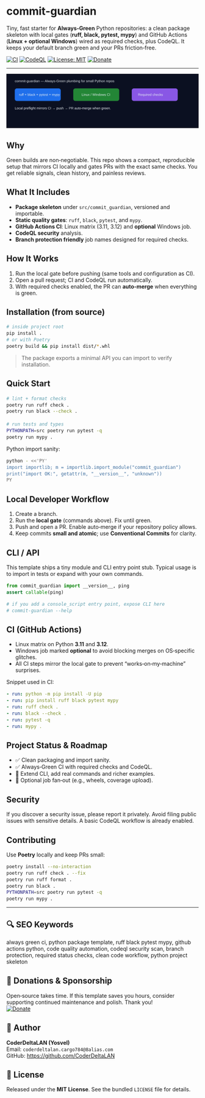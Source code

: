 # commit-guardian

Tiny, fast starter for **Always‑Green** Python repositories: a clean package skeleton with
local gates (**ruff, black, pytest, mypy**) and GitHub Actions (**Linux + optional Windows**) wired
as required checks, plus CodeQL. It keeps your default branch green and your PRs friction‑free.

[![CI](https://github.com/CoderDeltaLAN/commit-guardian/actions/workflows/ci.yml/badge.svg?branch=main)](https://github.com/CoderDeltaLAN/commit-guardian/actions/workflows/ci.yml)
[![CodeQL](https://github.com/CoderDeltaLAN/commit-guardian/actions/workflows/codeql.yml/badge.svg?branch=main)](https://github.com/CoderDeltaLAN/commit-guardian/actions/workflows/codeql.yml)
[![License: MIT](https://img.shields.io/badge/License-MIT-blue.svg)](LICENSE)
[![Donate](https://img.shields.io/badge/Donate-PayPal-0070ba?logo=paypal&logoColor=white)](https://www.paypal.com/donate/?hosted_button_id=YVENCBNCZWVPW)

---

![Overview diagram](docs/overview.svg)

## Why

Green builds are non‑negotiable. This repo shows a compact, reproducible setup that
mirrors CI locally and gates PRs with the exact same checks. You get reliable signals,
clean history, and painless reviews.

## What It Includes

- **Package skeleton** under `src/commit_guardian`, versioned and importable.
- **Static quality gates**: `ruff`, `black`, `pytest`, and `mypy`.
- **GitHub Actions CI**: Linux matrix (3.11, 3.12) and **optional** Windows job.
- **CodeQL security** analysis.
- **Branch protection friendly** job names designed for required checks.

## How It Works

1. Run the local gate before pushing (same tools and configuration as CI).
2. Open a pull request; CI and CodeQL run automatically.
3. With required checks enabled, the PR can **auto‑merge** when everything is green.

## Installation (from source)

```bash
# inside project root
pip install .
# or with Poetry
poetry build && pip install dist/*.whl
```

> The package exports a minimal API you can import to verify installation.

## Quick Start

```bash
# lint + format checks
poetry run ruff check .
poetry run black --check .

# run tests and types
PYTHONPATH=src poetry run pytest -q
poetry run mypy .
```

Python import sanity:

```bash
python - <<'PY'
import importlib; m = importlib.import_module("commit_guardian")
print("import OK:", getattr(m, "__version__", "unknown"))
PY
```

## Local Developer Workflow

1. Create a branch.
2. Run the **local gate** (commands above). Fix until green.
3. Push and open a PR. Enable auto‑merge if your repository policy allows.
4. Keep commits **small and atomic**; use **Conventional Commits** for clarity.

## CLI / API

This template ships a tiny module and CLI entry point stub. Typical usage is
to import in tests or expand with your own commands.

```python
from commit_guardian import __version__, ping
assert callable(ping)
```

```bash
# if you add a console_script entry point, expose CLI here
# commit-guardian --help
```

## CI (GitHub Actions)

- Linux matrix on Python **3.11** and **3.12**.
- Windows job marked **optional** to avoid blocking merges on OS‑specific glitches.
- All CI steps mirror the local gate to prevent “works‑on‑my‑machine” surprises.

Snippet used in CI:

```yaml
- run: python -m pip install -U pip
- run: pip install ruff black pytest mypy
- run: ruff check .
- run: black --check .
- run: pytest -q
- run: mypy .
```

## Project Status & Roadmap

- ✅ Clean packaging and import sanity.
- ✅ Always‑Green CI with required checks and CodeQL.
- 🚧 Extend CLI, add real commands and richer examples.
- 🚧 Optional job fan‑out (e.g., wheels, coverage upload).

## Security

If you discover a security issue, please report it privately. Avoid filing public issues
with sensitive details. A basic CodeQL workflow is already enabled.

## Contributing

Use **Poetry** locally and keep PRs small:
```bash
poetry install --no-interaction
poetry run ruff check . --fix
poetry run ruff format .
poetry run black .
PYTHONPATH=src poetry run pytest -q
poetry run mypy .
```

---

## 🔍 SEO Keywords

always green ci, python package template, ruff black pytest mypy, github actions python,
code quality automation, codeql security scan, branch protection, required status checks,
clean code workflow, python project skeleton

## 💚 Donations & Sponsorship

Open‑source takes time. If this template saves you hours, consider supporting continued
maintenance and polish. Thank you!  
[![Donate](https://img.shields.io/badge/Donate-PayPal-0070ba?logo=paypal&logoColor=white)](https://www.paypal.com/donate/?hosted_button_id=YVENCBNCZWVPW)

## 👤 Author

**CoderDeltaLAN (Yosvel)**  
Email: `coderdeltalan.cargo784@8alias.com`  
GitHub: https://github.com/CoderDeltaLAN

## 📄 License

Released under the **MIT License**. See the bundled `LICENSE` file for details.

